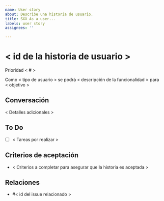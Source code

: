 ```yaml
---
name: User story
about: Describe una historia de usuario.
title: SXX As a user...
labels: user story
assignees: ''

---
```


# < id de la historia de usuario >
Prioridad < # >

Como < tipo de usuario > se podrá < descripción de la funcionalidad > para < objetivo >

## Conversación
< Detalles adicionales >

## To Do
- [ ] < Tareas por realizar >

## Criterios de aceptación
- < Criterios a completar para asegurar que la historia es aceptada >

## Relaciones
- #< id del issue relacionado >
